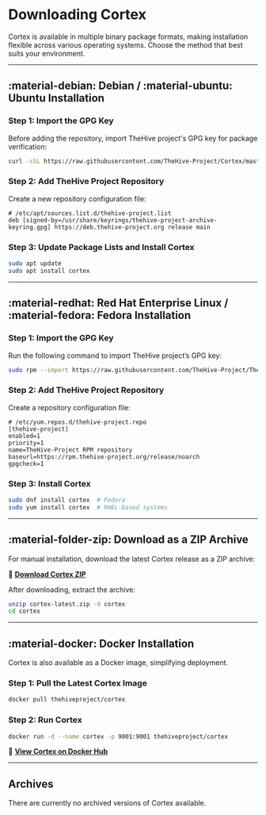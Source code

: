 # Downloading Cortex  

Cortex is available in multiple binary package formats, making installation flexible across various operating systems. Choose the method that best suits your environment.

---

## :material-debian: Debian / :material-ubuntu: Ubuntu Installation  

### Step 1: Import the GPG Key  

Before adding the repository, import TheHive project's GPG key for package verification:

```bash
curl -sSL https://raw.githubusercontent.com/TheHive-Project/Cortex/master/PGP-PUBLIC-KEY | sudo gpg --dearmor -o /usr/share/keyrings/thehive-project.gpg
```

### Step 2: Add TheHive Project Repository  

Create a new repository configuration file:

```text
# /etc/apt/sources.list.d/thehive-project.list
deb [signed-by=/usr/share/keyrings/thehive-project-archive-keyring.gpg] https://deb.thehive-project.org release main
```

### Step 3: Update Package Lists and Install Cortex  

```bash
sudo apt update
sudo apt install cortex
```

---

## :material-redhat: Red Hat Enterprise Linux / :material-fedora: Fedora Installation  

### Step 1: Import the GPG Key  

Run the following command to import TheHive project’s GPG key:

```bash
sudo rpm --import https://raw.githubusercontent.com/TheHive-Project/TheHive/master/PGP-PUBLIC-KEY
```

### Step 2: Add TheHive Project Repository  

Create a repository configuration file:

```text
# /etc/yum.repos.d/thehive-project.repo
[thehive-project]
enabled=1
priority=1
name=TheHive-Project RPM repository
baseurl=https://rpm.thehive-project.org/release/noarch
gpgcheck=1
```

### Step 3: Install Cortex  

```bash
sudo dnf install cortex  # Fedora
sudo yum install cortex  # RHEL-based systems
```

---

## :material-folder-zip: Download as a ZIP Archive  

For manual installation, download the latest Cortex release as a ZIP archive:

🔗 **[Download Cortex ZIP](https://download.thehive-project.org/cortex-latest.zip)**  

After downloading, extract the archive:  

```bash
unzip cortex-latest.zip -d cortex
cd cortex
```

---

## :material-docker: Docker Installation  

Cortex is also available as a Docker image, simplifying deployment.

### Step 1: Pull the Latest Cortex Image  

```bash
docker pull thehiveproject/cortex
```

### Step 2: Run Cortex  

```bash
docker run -d --name cortex -p 9001:9001 thehiveproject/cortex
```

🔗 **[View Cortex on Docker Hub](https://hub.docker.com/r/thehiveproject/cortex)**  

---

## Archives  

There are currently no archived versions of Cortex available.